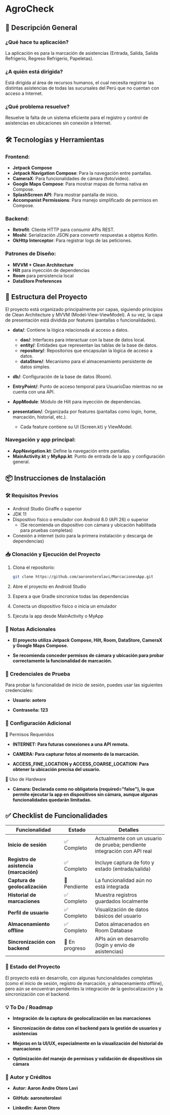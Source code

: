# AgroCheck

## 📘 Descripción General

### ¿Qué hace tu aplicación?
La aplicación es para la marcación de asistencias (Entrada, Salida, Salida Refrigerio, Regreso Refrigerio, Papeletas).

### ¿A quién está dirigida?
Está dirigida al área de recursos humanos, el cual necesita registrar las distintas asistencias de todas las sucursales del Perú que no cuentan con acceso a Internet.

### ¿Qué problema resuelve?
Resuelve la falta de un sistema eficiente para el registro y control de asistencias en ubicaciones sin conexión a Internet.

## 🛠 Tecnologías y Herramientas

### Frontend:
- **Jetpack Compose**
- **Jetpack Navigation Compose**: Para la navegación entre pantallas.
- **CameraX**: Para funcionalidades de cámara (foto/video).
- **Google Maps Compose**: Para mostrar mapas de forma nativa en Compose.
- **SplashScreen API**: Para mostrar pantalla de inicio.
- **Accompanist Permissions**: Para manejo simplificado de permisos en Compose.

### Backend:
- **Retrofit**: Cliente HTTP para consumir APIs REST.
- **Moshi**: Serialización JSON para convertir respuestas a objetos Kotlin.
- **OkHttp Interceptor**: Para registrar logs de las peticiones.

### Patrones de Diseño:
- **MVVM + Clean Architecture**
- **Hilt** para inyección de dependencias
- **Room** para persistencia local
- **DataStore Preferences**

## 📂 Estructura del Proyecto

El proyecto está organizado principalmente por capas, siguiendo principios de Clean Architecture y MVVM (Model-View-ViewModel). A su vez, la capa de presentación está dividida por features (pantallas o funcionalidades).

- **data/**: Contiene la lógica relacionada al acceso a datos.
  - **dao/**: Interfaces para interactuar con la base de datos local.
  - **entity/**: Entidades que representan las tablas de la base de datos.
  - **repository/**: Repositorios que encapsulan la lógica de acceso a datos.
  - **dataStore/**: Mecanismo para el almacenamiento persistente de datos simples.

- **db/**: Configuración de la base de datos (Room).
- **EntryPoint/**: Punto de acceso temporal para UsuarioDao mientras no se cuenta con una API.
- **AppModule**: Módulo de Hilt para inyección de dependencias.
- **presentation/**: Organizada por features (pantallas como login, home, marcación, historial, etc.).
  - Cada feature contiene su UI (Screen.kt) y ViewModel.

### Navegación y app principal:
- **AppNavigation.kt**: Define la navegación entre pantallas.
- **MainActivity.kt** y **MyApp.kt**: Punto de entrada de la app y configuración general.

## 📦 Instrucciones de Instalación

### 🛠 Requisitos Previos
- Android Studio Giraffe o superior
- JDK 11
- Dispositivo físico o emulador con Android 8.0 (API 26) o superior
  - (Se recomienda un dispositivo con cámara y ubicación habilitada para pruebas completas)
- Conexión a internet (solo para la primera instalación y descarga de dependencias)

### 📥 Clonación y Ejecución del Proyecto
1. Clona el repositorio:
   ```bash
   git clone https://github.com/aaronoterolavi/MarcacionesApp.git
2. Abre el proyecto en Android Studio

3. Espera a que Gradle sincronice todas las dependencias

4. Conecta un dispositivo físico o inicia un emulador

5. Ejecuta la app desde MainActivity o MyApp

### 📌 Notas Adicionales
- **El proyecto utiliza Jetpack Compose, Hilt, Room, DataStore, CameraX y Google Maps Compose.**

- **Se recomienda conceder permisos de cámara y ubicación para probar correctamente la funcionalidad de marcación.**
### 🔐 Credenciales de Prueba
Para probar la funcionalidad de inicio de sesión, puedes usar las siguientes credenciales:

- **Usuario: aotero**

- **Contraseña: 123**
### 🔧 Configuración Adicional
📱 Permisos Requeridos
- **INTERNET: Para futuras conexiones a una API remota.**

- **CAMERA: Para capturar fotos al momento de la marcación.**

- **ACCESS_FINE_LOCATION y ACCESS_COARSE_LOCATION: Para obtener la ubicación precisa del usuario.**

🔌 Uso de Hardware
- **Cámara: Declarada como no obligatoria (required="false"), lo que permite ejecutar la app en dispositivos sin cámara, aunque algunas funcionalidades quedarán limitadas.**
## ✅ Checklist de Funcionalidades

| **Funcionalidad**                        | **Estado**        | **Detalles**                                           |
|------------------------------------------|-------------------|--------------------------------------------------------|
| **Inicio de sesión**                     | ✅ Completo       | Actualmente con un usuario de prueba; pendiente integración con API real |
| **Registro de asistencia (marcación)**   | ✅ Completo       | Incluye captura de foto y estado (entrada/salida)      |
| **Captura de geolocalización**           | 🔧 Pendiente      | La funcionalidad aún no está integrada                |
| **Historial de marcaciones**             | ✅ Completo       | Muestra registros guardados localmente                 |
| **Perfil de usuario**                    | ✅ Completo       | Visualización de datos básicos del usuario             |
| **Almacenamiento offline**               | ✅ Completo       | Datos almacenados en Room Database                     |
| **Sincronización con backend**           | 🔄 En progreso    | APIs aún en desarrollo (login y envío de asistencias)  |

### 🔄 Estado del Proyecto
El proyecto está en desarrollo, con algunas funcionalidades completas (como el inicio de sesión, registro de marcación, y almacenamiento offline), pero aún se encuentran pendientes la integración de la geolocalización y la sincronización con el backend.

### 💡 To Do / Roadmap
- **Integración de la captura de geolocalización en las marcaciones**

- **Sincronización de datos con el backend para la gestión de usuarios y asistencias**

- **Mejoras en la UI/UX, especialmente en la visualización del historial de marcaciones**

- **Optimización del manejo de permisos y validación de dispositivos sin cámara**

### 👤 Autor y Créditos
- **Autor: Aaron Andre Otero Lavi**

- **GitHub: aaronoterolavi**

- **LinkedIn: Aaron Otero**
